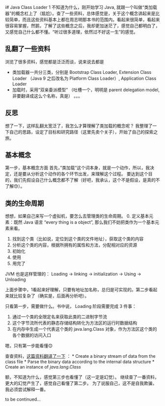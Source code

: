 i# Java Class Loader 1
不知道为什么，刚开始学习 Java, 就跟一个叫做“类加载器”的概念杠上了（尴尬）。查了一些资料，总体感觉是，关于这个概念讲起来是比较简单，而且这些资料基本上都在周志明那本书的范围内。看起来很简单，看起来很容易掌握，然鹅，了解了这些概念之后，我却更加迷茫了，感觉自己都明白了，又感觉自己什么都不懂。“听过很多道理，依然过不好这一生”的感觉。

## 乱翻了一些资料
浏览了很多资料，感觉都是泛泛而谈，说来说去都是
- 类加载器一共分三类，分别是 Bootstrap Class Loader, Extension Class Loader （Java 9 之后改名为 Platform Class Loader）, Application Class Loader
- 加载时，采用“双亲委派模型” （吐槽一个，明明是 parent delegation model, 非要翻译成这么个名称，真是）
。。。

## 反思
想了一下，这样乱翻太宽泛了，我怎么才算理解了类加载的概念呢？
我整理了一下自己的思路，设定了目标和研究路径（这里先卖个关子），开始了自己的探索之旅。

## 基本概念
第一步，基本概念方面
首先，”类加载“这个词本身，就是一个动作，所以，我决定，还是要从分析这个动作的各个环节出发，来理解这个过程。
要达到这个目的，我们先假设自己什么概念都不了解（好吧，我承认，这个不是假设，是真的不了解😓）。

## 类的生命周期
想想，如果自己来写一个虚拟机，要怎么去管理类的生命周期。
0. 定义基本元素：既然 Java 语言 “every thing is a object”, 那么我们不妨把类作为一个基本元素来看。
1. 找到这个类（比如说，定位到这个类的文件地址），获取这个类的内容
2. 分析这个类的内容，根据所拥有的属性和方法，分配相对应的资源
3. 初始化
4. 使用
5. 用完了

JVM 也是这样管理的：
Loading -> linking -> initialization -> Using -> Unloading

上面步骤中，1看起来好理解，只要有地址加名称，总归是可实现的。第二步看起来就比较复杂了（确实是，后面再分析吧）。

只看第一步，需要做什么。书中说， Loading 阶段需要完成 3 件事：
1. 通过一个类的全限定名来获取此类的二进制字节流
2. 这个字节流所代表的静态存储结构转化为方法区的运行时数据结构
3. 在内存中生成一个代表这个类的 java.lang.Class 对象，作为方法区这个类的各个数据的访问入口

嗯，只有第一步能看懂😊

查查资料，[这篇资料翻译了一下](!https://mobile.developer.com/java/data/understand-jvm-loading-jvm-linking-and-jvm-initialization.html) ：
	* 	Create a binary stream of data from the class file
	* 	Parse the binary data according to the internal data structure
	* 	Create an instance of *java.lang.Class*

额，不知道为什么，感觉第三步也看懂了（这一定是幻觉）。
继续查了一番资料，更大的幻觉产生了，感觉自己看懂了第二步。
为了说服自己，这不是自我欺骗，我必须尝试解释一番。

to be continued...

